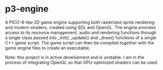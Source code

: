 # p3-engine
A PICO-8-like 2D game engine supporting both rasterized sprite rendering and modern shaders, created using SDL and OpenGL. The engine provides access to its resource management, audio and rendering functions through a single class passed into _init() _update() and _draw() functions of a single C++ game script. The game script can then be compiled together with the game engine files to create an executable.  

Note: this project is in active development and is unstable. I am in the process of integrating OpenGL so that GPU-optimized shaders can be used. 
